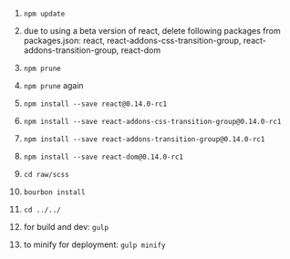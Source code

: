 01. `npm update`
02. due to using a beta version of react, delete following packages from packages.json: react, react-addons-css-transition-group, react-addons-transition-group, react-dom
03. `npm prune`
04. `npm prune` again
05. `npm install --save react@0.14.0-rc1`
06. `npm install --save react-addons-css-transition-group@0.14.0-rc1`
07. `npm install --save react-addons-transition-group@0.14.0-rc1`
08. `npm install --save react-dom@0.14.0-rc1`
09. `cd raw/scss`
10. `bourbon install`
11. `cd ../../`

12. for build and dev: `gulp`
13. to minify for deployment: `gulp minify`
